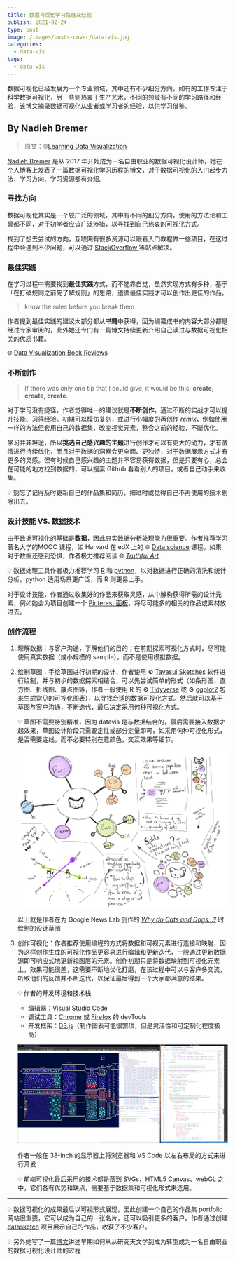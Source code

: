 ```yaml
---
title: 数据可视化学习路径及经验
publish: 2021-02-24
type: post
image: /images/posts-cover/data-vis.jpg
categories:
  - data-vis
tags:
  - data-vis
---
```


数据可视化已经发展为一个专业领域，其中还有不少细分方向，如有的工作专注于科学数据可视化，另一些则热衷于生产艺术，不同的领域有不同的学习路径和经验，该博文摘录数据可视化从业者或学习者的经验，以供学习借鉴。

<!-- more -->

## By Nadieh Bremer

> 原文：:globe_with_meridians: ​[Learning Data Visualization](https://www.visualcinnamon.com/resources/learning-data-visualization/)

[Nadieh Bremer](https://twitter.com/NadiehBremer) 是从 2017 年开始成为一名自由职业的数据可视化设计师，她在个人[博客](https://www.visualcinnamon.com/)上发表了一篇数据可视化学习历程的[博文](https://www.visualcinnamon.com/resources/learning-data-visualization/)，对于数据可视化的入门起步方法、学习方向、学习资源都有介绍。

### 寻找方向

数据可视化其实是一个较广泛的领域，其中有不同的细分方向，使用的方法论和工具都不同，对于初学者应该广泛涉猎，以寻找到自己热衷的可视化方式。

找到了想去尝试的方向，互联网有很多资源可以跟着入门教程做一些项目，在这过程中会遇到不少问题，可以通过 [StackOverflow ](https://stackoverflow.com/) 等站点解决。

### 最佳实践

在学习过程中需要找到**最佳实践**方式，而不能靠自觉，虽然实现方式有多种，基于「在打破规则之前先了解规则」的思路，遵循最佳实践才可以创作出更佳的作品。

> know the rules before you break them

作者提到最佳实践的建议大部分都从**书籍**中获得，因为编纂成书的内容大部分都是经过专家审阅的，此外她还专门有一篇博文持续更新介绍自己读过与数据可视化相关的优质书籍。

:globe_with_meridians: [Data Visualization Book Reviews](https://www.visualcinnamon.com/resources/learning-data-visualization/books/)

### 不断创作

> If there was only one tip that I could give, it would be this; **create, create, create**.

对于学习没有捷径，作者觉得唯一的建议就是**不断创作**，通过不断的实战才可以提升技能、习得经验。初期可以模仿复刻，或进行小幅度的再创作  *remix*，例如使用一样的方法但套用自己的数据集，改变视觉元素，整合之前的经验，不断优化。

学习并非坦途，所以**挑选自己感兴趣的主题**进行创作才可以有更大的动力，才有激情进行持续优化，而且对于数据的洞察会更全面、更独特，对于数据展示方式才有更多的灵感。但有时候自己感兴趣的主题并不容易获得数据，但是只要有心，总会在可能的地方找到数据的，可以搜索 Github 看看别人的项目，或者自己动手来收集。

:bulb: 别忘了记得及时更新自己的作品集和简历，把过时或觉得自己不再使用的技术剔除出去。

### 设计技能 VS. 数据技术

由于数据可视化的基础是**数据**，因此夯实数据分析处理能力很重要。作者推荐学习著名大学的MOOC 课程，如 Harvard 在 edX 上的 :globe_with_meridians: [Data science](https://www.edx.org/course/subject/data-science) 课程。如果对于数据还感到恐惧，作者极力推荐阅读 :globe_with_meridians: *[Truthful Art](https://www.amazon.com/gp/product/0321934075/ref=as_li_qf_asin_il_tl?ie=UTF8&tag=visuacinna-20&creative=9325&linkCode=as2&creativeASIN=0321934075&linkId=3c91978e69d6ab9794431c1d6a9015bd)*

:bulb: 数据处理工具作者极力推荐学习 [R](https://www.r-project.org/) 和 [python](https://www.python.org/)，以对数据进行正确的清洗和统计分析。python 适用场景更广泛，而 R 则更易上手。

对于设计技能，作者通过收集好的作品来获取灵感，从中解构获得所需的设计元素，例如她会为项目创建一个 [Pinterest 面板](https://www.pinterest.com/nadiehbremer/)，将尽可能多的相关的作品或素材放进去。

### 创作流程

1. 理解数据：与客户沟通，了解他们的目的；在前期探索可视化方式时，尽可能使用真实数据（或小规模的 sample），而不是使用模拟数据。

2. 绘制草图：手绘草图进行初期的设计，作者使用 :gear: [Tayasui Sketches](https://tayasui.com/sketches/) 软件进行绘制，并与初步的数据探索相结合，可以先尝试简单的形式（如条形图、直方图、折线图、散点图等，作者一般使用 R 的 :gear: [Tidyverse](https://www.tidyverse.org/) 或 :gear: [ggplot2](https://ggplot2.tidyverse.org/) 包来生成常见的可视化图表），以寻找合适的数据可视化方式。然后就可以基于草图与客户沟通，不断迭代，最后决定采用何种可视化方式。

   :bulb: 草图不需要特别精准，因为 datavis 是与数据结合的，最后需要接入数据才起效果，草图设计阶段只需要定性或部分定量即可，如采用何种可视化形式，是否需要连线，而不必要特别在意颜色，交互效果等细节。

   ![sketch](./images/cats_and_dogs_sketch.png)

   以上就是作者在为 Google News Lab 创作的 *[Why do Cats and Dogs...?](https://whydocatsanddogs.com/)* 时绘制的设计草图

3. 创作可视化：作者推荐使用编程的方式将数据和可视元素进行连接和映射，因为这样创作生成的可视化作品更容易进行编辑和更新迭代，一般通过更新数据源即可响应式地更新视图层的元素。创作初期只是将数据映射到可视化元素上，效果可能很差，这需要不断地优化打磨，在该过程中可以与客户多交流，听取他们的反馈并不断迭代，以保证最后得到一个大家都满意的结果。

   :bulb: 作者的开发环境和技术栈

   * 编辑器：[Visual Studio Code](https://code.visualstudio.com/)
   * 调试工具：[Chrome](https://developers.google.com/web/tools/chrome-devtools) 或 [Firefox](https://developer.mozilla.org/en-US/docs/Tools) 的 devTools
   * 开发框架：[D3.js](https://d3js.org/)（制作图表可能很繁琐，但是灵活性和可定制化程度极高）

   ![tool_setup](./images/tool_setup.png)

   作者一般在 38-inch 的显示器上将浏览器和 VS Code 以左右布局的方式来进行开发

   :bulb: 前端可视化最后采用的技术都是落到 SVGs、HTML5 Canvas、webGL 之中，它们各有优势和缺点，需要基于数据集和可视化形式来选用。

---

:bulb: 数据可视化的成果最后以可视形式展现，因此创建一个自己的作品集 portfolio 网站很重要，它可以成为自己的一张名片，还可以吸引更多的客户。作者通过创建 [datasketch](https://www.datasketch.es/) 项目展示自己的作品，收获了不少客户。

:bulb: 另外她写了一篇[博文](https://www.visualcinnamon.com/2017/03/my-journey-into-dataviz/)讲述早期如何从从研究天文学到成为转型成为一名自由职业的数据可视化设计师的过程



